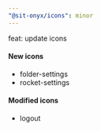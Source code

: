 ```yaml
---
"@sit-onyx/icons": minor
---
```


feat: update icons

#### New icons

- folder-settings
- rocket-settings

#### Modified icons

- logout
